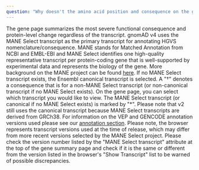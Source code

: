 ```yaml
---
question: "Why doesn't the amino acid position and consequence on the gene page match what I expect for my transcript and how does gnomAD choose which transcript to use for annotating variants?"
---
```


The gene page summarizes the most severe functional consequence and protein-level change regardless of the transcript. gnomAD v4 uses the MANE Select transcript as the primary transcript for annotating HGVS nomenclature/consequence. MANE stands for Matched Annotation from NCBI and EMBL-EBI and MANE Select identifies one high-quality representative transcript per protein-coding gene that is well-supported by experimental data and represents the biology of the gene. More background on the MANE project can be found [here](https://www.ncbi.nlm.nih.gov/refseq/MANE/). If no MANE Select transcript exists, the Ensembl canonical transcript is selected. A "†" denotes a consequence that is for a non-MANE Select transcript (or non-canonical transcript if no MANE Select exists). On the gene page, you can select which transcript you would like to view. The MANE Select transcript (or canonical if no MANE Select exists) is marked by "\*". Please note that v2 still uses the canonical transcript because MANE Select transcripts are derived from GRCh38. For information on the VEP and GENCODE annotation versions used please see our [annotation section](/help/vep). Please note, the browser represents transcript versions used at the time of release, which may differ from more recent versions selected by the MANE Select project. Please check the version number listed by the "MANE Select transcript" attribute at the top of the gene summary page and check if it is the same or different from the version listed in the browser's "Show Transcript" list to be warned of possible discrepancies.
